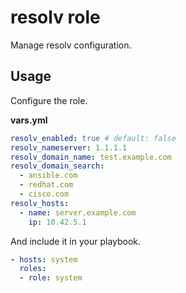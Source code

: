 # resolv role

Manage resolv configuration.

## Usage

Configure the role.

**vars.yml**

```yml
resolv_enabled: true # default: false
resolv_nameserver: 1.1.1.1
resolv_domain_name: test.example.com
resolv_domain_search:
  - ansible.com
  - redhat.com
  - cisco.com
resolv_hosts:
  - name: server.example.com
    ip: 10.42.5.1
```

And include it in your playbook.

```yml
- hosts: system
  roles:
  - role: system
```